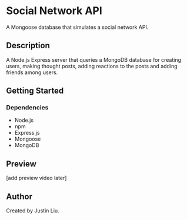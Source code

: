 # Social Network API

A Mongoose database that simulates a social network API.

## Description

A Node.js Express server that queries a MongoDB database for creating users, making thought posts, adding reactions to the posts and adding friends among users.

## Getting Started

### Dependencies

* Node.js
* npm
* Express.js
* Mongoose
* MongoDB

## Preview

[add preview video later]

## Author

Created by Justin Liu.
